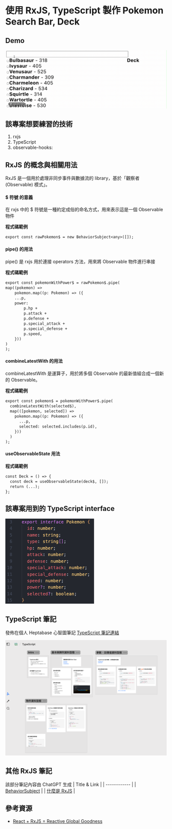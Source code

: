 # 使用 RxJS, TypeScript 製作 Pokemon Search Bar, Deck

## Demo
![](./public/images/demo.gif)

## 該專案想要練習的技術
1. rxjs
2. TypeScript
3. observable-hooks: 

## RxJS 的概念與相關用法
RxJS 是一個用於處理非同步事件與數據流的 library，基於「觀察者 (Observable) 模式」。

#### $ 符號 的意義
在 rxjs 中的 $ 符號是一種約定成俗的命名方式，用來表示這是一個 Observable 物件

**程式碼範例**
```javascript=
export const rawPokemon$ = new BehaviorSubject<any>([]);
```

#### pipe() 的用法
pipe() 是 rxjs 用於連接 operators 方法，用來將 Observable 物件進行串接

**程式碼範例**
```javascript=
export const pokemonWithPower$ = rawPokemon$.pipe(
map((pokemon) =>
	pokemon.map((p: Pokemon) => ({
	...p,
	power:
		p.hp +
		p.attack +
		p.defense +
		p.special_attack +
		p.special_defense +
		p.speed,
	}))
)
);
```
#### combineLatestWith 的用法
combineLatestWith 是運算子，用於將多個 Observable 的最新值組合成一個新的 Observable。

**程式碼範例**
```javascript=
export const pokemon$ = pokemonWithPower$.pipe(
  combineLatestWith(selected$),
  map(([pokemon, selected]) =>
    pokemon.map((p: Pokemon) => ({
      ...p,
      selected: selected.includes(p.id),
    }))
  )
);
```

#### useObservableState 用法
**程式碼範例**
```javascript=
const Deck = () => {
  const deck = useObservableState(deck$, []);
  return (...);
};
```

## 該專案用到的 TypeScript interface
![alt text](./public/images/pokemon-interface.png)

## TypeScript 筆記
發佈在個人 Heptabase 心智圖筆記
[TypeScript 筆記連結](https://app.heptabase.com/w/8916a1ef3eeedf17ab4a095d61a6268f5eedd32cb7f910ee99f8b7b23de75bd6)

![alt text](./public/images/typesciprt-notes.png)

## 其他 RxJS 筆記
該部分筆記內容由 ChatGPT 生成
| Title & Link |
| ------------ |
| [BehaviorSubject](./notes/BehaviorSubject.md) |
| [什麼是 RxJS](./notes/什麼是%20RxJS.md.md) |

## 參考資源
- [React + RxJS = Reactive Global Goodness](https://youtu.be/s6nG0byDI-o?si=1IbZLKjayc75UwSo)


